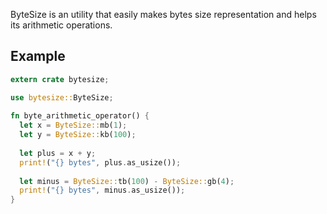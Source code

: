 ByteSize is an utility that easily makes bytes size representation 
and helps its arithmetic operations.

## Example

```rust
extern crate bytesize;

use bytesize::ByteSize;
 
fn byte_arithmetic_operator() {
  let x = ByteSize::mb(1);
  let y = ByteSize::kb(100);
   
  let plus = x + y;
  print!("{} bytes", plus.as_usize());
   
  let minus = ByteSize::tb(100) - ByteSize::gb(4);
  print!("{} bytes", minus.as_usize());
}
 ```
